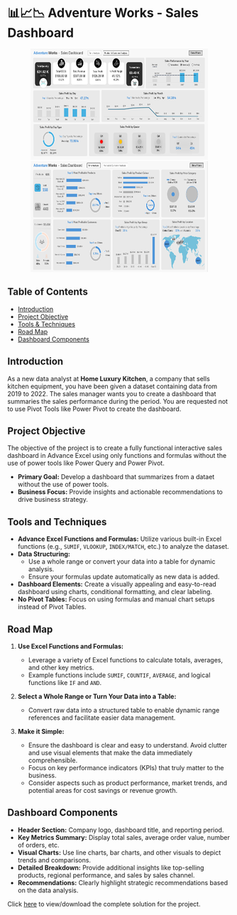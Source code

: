 # 📊📈📉 Adventure Works - Sales Dashboard
<p align="center">
<img src="dashboard-01.png" alt="Image" width="400" height="250">
<img src="dashboard-02.png" alt="Image" width="400" height="250">


## Table of Contents
  - [Introduction](#introduction)
  - [Project Objective](#project-objective)
  - [Tools & Techniques](#tools-and-techniques)
  - [Road Map](#road-map)
  - [Dashboard Components](#dashboard-components)

## Introduction

As a new data analyst at **Home Luxury Kitchen**, a company that sells kitchen equipment, you have been given a dataset containing data from 2019 to 2022. The sales manager wants you to create a dashboard that summaries the sales performance during the period. You are requested not to use Pivot Tools like Power Pivot to create the dashboard.

## Project Objective
The objective of the project is to create a fully functional interactive sales dashboard in Advance Excel using only functions and formulas without the use of power tools like Power Query and Power Pivot.

- **Primary Goal:** Develop a dashboard that summarizes from a dataet without the use of power tools.
- **Business Focus:** Provide insights and actionable recommendations to drive business strategy.

## Tools and Techniques
- **Advance Excel Functions and Formulas:** Utilize various built-in Excel functions (e.g., `SUMIF`, `VLOOKUP`, `INDEX/MATCH`, etc.) to analyze the dataset.
- **Data Structuring:**
  - Use a whole range or convert your data into a table for dynamic analysis.
  - Ensure your formulas update automatically as new data is added.
- **Dashboard Elements:** Create a visually appealing and easy-to-read dashboard using charts, conditional formatting, and clear labeling.
- **No Pivot Tables:** Focus on using formulas and manual chart setups instead of Pivot Tables.

## Road Map
1. **Use Excel Functions and Formulas:**

   - Leverage a variety of Excel functions to calculate totals, averages, and other key metrics.
   - Example functions include `SUMIF`, `COUNTIF`, `AVERAGE`, and logical functions like `IF` and `AND`.

2. **Select a Whole Range or Turn Your Data into a Table:**

   - Convert raw data into a structured table to enable dynamic range references and facilitate easier data management.

3. **Make it Simple:**
   - Ensure the dashboard is clear and easy to understand. Avoid clutter and use visual elements that make the data immediately comprehensible.
   - Focus on key performance indicators (KPIs) that truly matter to the business.
   - Consider aspects such as product performance, market trends, and potential areas for cost savings or revenue growth.

## Dashboard Components

- **Header Section:** Company logo, dashboard title, and reporting period.
- **Key Metrics Summary:** Display total sales, average order value, number of orders, etc.
- **Visual Charts:** Use line charts, bar charts, and other visuals to depict trends and comparisons.
- **Detailed Breakdown:** Provide additional insights like top-selling products, regional performance, and sales by sales channel.
- **Recommendations:** Clearly highlight strategic recommendations based on the data analysis.


Click [here](https://github.com/Akama-EO/bi-portfolio-projects-/blob/main/Sales/Dataset.xlsx) to view/download the complete solution for the project.
